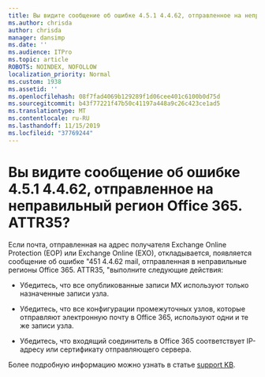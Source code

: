 ```yaml
---
title: Вы видите сообщение об ошибке 4.5.1 4.4.62, отправленное на неправильный регион Office 365. ATTR35?
ms.author: chrisda
author: chrisda
manager: dansimp
ms.date: ''
ms.audience: ITPro
ms.topic: article
ROBOTS: NOINDEX, NOFOLLOW
localization_priority: Normal
ms.custom: 1938
ms.assetid: ''
ms.openlocfilehash: 08f7fad4069b129289f1d06cee401c6100b0d75d
ms.sourcegitcommit: b43f77221f47b50c41197a448a9c26c423ce1ad5
ms.translationtype: MT
ms.contentlocale: ru-RU
ms.lasthandoff: 11/15/2019
ms.locfileid: "37769244"
---
```

# <a name="are-you-seeing-error-451-4462-mail-sent-to-the-wrong-office-365-region-attr35"></a>Вы видите сообщение об ошибке 4.5.1 4.4.62, отправленное на неправильный регион Office 365. ATTR35?

Если почта, отправленная на адрес получателя Exchange Online Protection (EOP) или Exchange Online (EXO), откладывается, появляется сообщение об ошибке "451 4.4.62 mail, отправленная в неправильные регионы Office 365. ATTR35, "выполните следующие действия:

- Убедитесь, что все опубликованные записи MX используют только назначенные записи узла.

- Убедитесь, что все конфигурации промежуточных узлов, которые отправляют электронную почту в Office 365, используют одни и те же записи узла.

- Убедитесь, что входящий соединитель в Office 365 соответствует IP-адресу или сертификату отправляющего сервера.

Более подробную информацию можно узнать в статье [support KB](https://support.microsoft.com/help/4057301/attr35-response-code-when-mail-is-sent-to-eop-exo).
